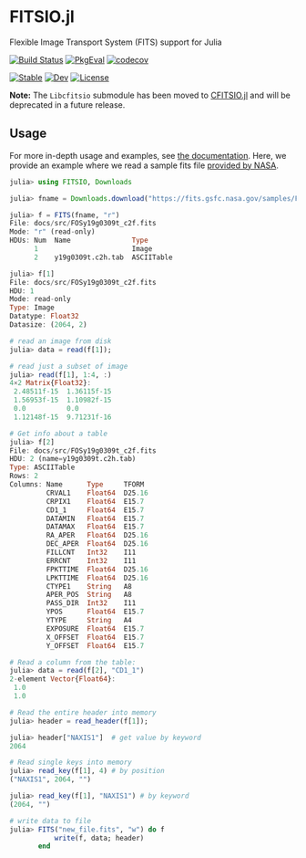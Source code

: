 FITSIO.jl
=========

Flexible Image Transport System (FITS) support for Julia


[![Build Status](https://github.com/juliaastro/FITSIO.jl/workflows/CI/badge.svg?branch=master)](https://github.com/juliaastro/FITSIO.jl/actions)
[![PkgEval](https://juliaci.github.io/NanosoldierReports/pkgeval_badges/F/FITSIO.svg)](https://juliaci.github.io/NanosoldierReports/pkgeval_badges/report.html)
[![codecov](https://codecov.io/gh/juliaastro/fitsio.jl/branch/master/graph/badge.svg?token=SA9EG0z8pt)](https://codecov.io/gh/juliaastro/fitsio.jl)


[![Stable](https://img.shields.io/badge/docs-stable-blue.svg)](http://juliaastro.github.io/FITSIO.jl/stable/)
[![Dev](https://img.shields.io/badge/docs-dev-blue.svg)](http://juliaastro.github.io/FITSIO.jl/dev/)
[![License](https://img.shields.io/badge/License-MIT-yellow.svg)](https://opensource.org/licenses/MIT)

**Note:** The `Libcfitsio` submodule has been moved to [CFITSIO.jl](https://github.com/JuliaAstro/CFITSIO.jl) and will be deprecated in a future release.


## Usage

For more in-depth usage and examples, see [the documentation](http://juliaastro.github.io/FITSIO.jl/stable/).
Here, we provide an example where we read a sample fits file [provided by NASA](https://fits.gsfc.nasa.gov/fits_samples.html).

```julia
julia> using FITSIO, Downloads

julia> fname = Downloads.download("https://fits.gsfc.nasa.gov/samples/FOSy19g0309t_c2f.fits")

julia> f = FITS(fname, "r")
File: docs/src/FOSy19g0309t_c2f.fits
Mode: "r" (read-only)
HDUs: Num  Name               Type
      1                       Image
      2    y19g0309t.c2h.tab  ASCIITable

julia> f[1]
File: docs/src/FOSy19g0309t_c2f.fits
HDU: 1
Mode: read-only
Type: Image
Datatype: Float32
Datasize: (2064, 2)

# read an image from disk
julia> data = read(f[1]);

# read just a subset of image
julia> read(f[1], 1:4, :)
4×2 Matrix{Float32}:
 2.48511f-15  1.36115f-15
 1.56953f-15  1.10982f-15
 0.0          0.0
 1.12148f-15  9.71231f-16

# Get info about a table
julia> f[2]
File: docs/src/FOSy19g0309t_c2f.fits
HDU: 2 (name=y19g0309t.c2h.tab)
Type: ASCIITable
Rows: 2
Columns: Name      Type     TFORM
         CRVAL1    Float64  D25.16
         CRPIX1    Float64  E15.7
         CD1_1     Float64  E15.7
         DATAMIN   Float64  E15.7
         DATAMAX   Float64  E15.7
         RA_APER   Float64  D25.16
         DEC_APER  Float64  D25.16
         FILLCNT   Int32    I11
         ERRCNT    Int32    I11
         FPKTTIME  Float64  D25.16
         LPKTTIME  Float64  D25.16
         CTYPE1    String   A8
         APER_POS  String   A8
         PASS_DIR  Int32    I11
         YPOS      Float64  E15.7
         YTYPE     String   A4
         EXPOSURE  Float64  E15.7
         X_OFFSET  Float64  E15.7
         Y_OFFSET  Float64  E15.7

# Read a column from the table:
julia> data = read(f[2], "CD1_1")
2-element Vector{Float64}:
 1.0
 1.0

# Read the entire header into memory
julia> header = read_header(f[1]);

julia> header["NAXIS1"]  # get value by keyword
2064

# Read single keys into memory
julia> read_key(f[1], 4) # by position
("NAXIS1", 2064, "")

julia> read_key(f[1], "NAXIS1") # by keyword
(2064, "")

# write data to file
julia> FITS("new_file.fits", "w") do f
           write(f, data; header)
       end
```
